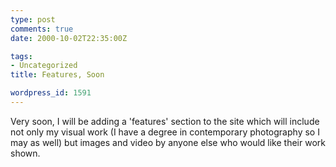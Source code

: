 ```yaml
---
type: post
comments: true
date: 2000-10-02T22:35:00Z

tags:
- Uncategorized
title: Features, Soon

wordpress_id: 1591
---
```


Very soon, I will be adding a 'features' section to the site which will include not only my visual work (I have a degree in contemporary photography so I may as well) but images and video by anyone else who would like their work shown. 
